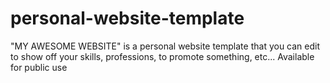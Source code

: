 # personal-website-template
"MY AWESOME WEBSITE" is a personal website template that you can edit to show off your skills, professions, to promote something, etc... Available for public use
